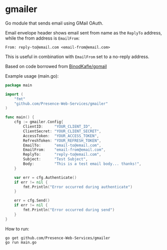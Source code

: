 # gmailer
Go module that sends email using GMail OAuth.

Email envelope header shows email sent from name as the `ReplyTo` address, while the from address is `EmailFrom`:

`From: reply-to@email.com <email-from@email.com>`

This is useful in combination with `EmailFrom` set to a no-reply address.

Based on code borrowed from [BinodKafle/gomail](https://github.com/BinodKafle/gomail)

Example usage (main.go):
```go
package main

import (
	"fmt"
	"github.com/Presence-Web-Services/gmailer"
)

func main() {
	cfg := gmailer.Config{
		ClientID:     "YOUR_CLIENT_ID",
		ClientSecret: "YOUR_CLIENT_SECRET",
		AccessToken:  "YOUR_ACCESS_TOKEN",
		RefreshToken: "YOUR_REFRESH_TOKEN",
		EmailTo:      "email-to@email.com",
		EmailFrom:    "email-from@email.com",
		ReplyTo:      "reply-to@email.com",
		Subject:      "Test Subject",
		Body:         "This is a test email body... thanks!",
	}

	var err = cfg.Authenticate()
	if err != nil {
		fmt.Println("Error occurred during authenticate")
	}

	err = cfg.Send()
	if err != nil {
		fmt.Println("Error occurred during send")
	}
}
```

How to run:
```
go get github.com/Presence-Web-Services/gmailer
go run main.go
```
